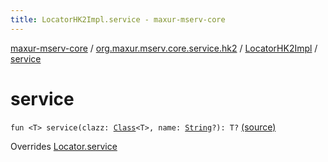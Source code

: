 ```yaml
---
title: LocatorHK2Impl.service - maxur-mserv-core
---
```


[maxur-mserv-core](../../index.html) / [org.maxur.mserv.core.service.hk2](../index.html) / [LocatorHK2Impl](index.html) / [service](.)

# service

`fun <T> service(clazz: `[`Class`](http://docs.oracle.com/javase/8/docs/api/java/lang/Class.html)`<T>, name: `[`String`](https://kotlinlang.org/api/latest/jvm/stdlib/kotlin/-string/index.html)`?): T?` [(source)](https://github.com/myunusov/maxur-mserv/tree/master/maxur-mserv-core/src/main/kotlin/org/maxur/mserv/core/service/hk2/LocatorHK2Impl.kt#L20)

Overrides [Locator.service](../../org.maxur.mserv.core/-locator/service.html)

